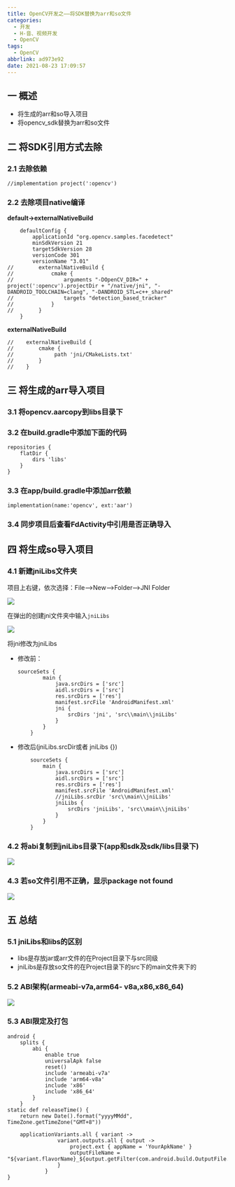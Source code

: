 ```yaml
---
title: OpenCV开发之——将SDK替换为arr和so文件
categories:
  - 开发
  - H-音、视频开发
  - OpenCV
tags:
  - OpenCV
abbrlink: ad973e92
date: 2021-08-23 17:09:57
---
```

## 一 概述

* 将生成的arr和so导入项目
* 将opencv_sdk替换为arr和so文件

<!--more-->

## 二 将SDK引用方式去除

### 2.1 去除依赖

```
//implementation project(':opencv')
```

### 2.2 去除项目native编译

**default->externalNativeBuild**

```
    defaultConfig {
        applicationId "org.opencv.samples.facedetect"
        minSdkVersion 21
        targetSdkVersion 28
        versionCode 301
        versionName "3.01"
//        externalNativeBuild {
//            cmake {
//                arguments "-DOpenCV_DIR=" + project(':opencv').projectDir + "/native/jni", "-DANDROID_TOOLCHAIN=clang", "-DANDROID_STL=c++_shared"
//                targets "detection_based_tracker"
//            }
//        }
    }
```

**externalNativeBuild**

```
//    externalNativeBuild {
//        cmake {
//             path 'jni/CMakeLists.txt'
//        }
//    }
```

## 三 将生成的arr导入项目

### 3.1 将opencv.aarcopy到libs目录下

### 3.2 在build.gradle中添加下面的代码

```
repositories {
    flatDir {
        dirs 'libs'
    }
}
```

### 3.3 在app/build.gradle中添加arr依赖

```
implementation(name:'opencv', ext:'aar')
```

### 3.4 同步项目后查看FdActivity中引用是否正确导入

## 四  将生成so导入项目

### 4.1 新建jniLibs文件夹

项目上右键，依次选择：File——>New——>Folder——>JNI Folder

![][1]

在弹出的创建jni文件夹中输入`jniLibs`

![][2]

将jni修改为jniLibs

* 修改前：

  ```
  sourceSets {
          main {
              java.srcDirs = ['src']
              aidl.srcDirs = ['src']
              res.srcDirs = ['res']
              manifest.srcFile 'AndroidManifest.xml'
              jni {
                  srcDirs 'jni', 'src\\main\\jniLibs'
              }
          }
      }
  ```

* 修改后(jniLibs.srcDir或者  jniLibs {})

  ```
      sourceSets {
          main {
              java.srcDirs = ['src']
              aidl.srcDirs = ['src']
              res.srcDirs = ['res']
              manifest.srcFile 'AndroidManifest.xml'
              //jniLibs.srcDir 'src\\main\\jniLibs'
              jniLibs {
                  srcDirs 'jniLibs', 'src\\main\\jniLibs'
              }
          }
      }
  ```

### 4.2 将abi复制到jniLibs目录下(app和sdk及sdk/libs目录下)

![][3]

### 4.3 若so文件引用不正确，显示package not found
![][4]
## 五 总结

### 5.1 jniLibs和libs的区别

* libs是存放jar或arr文件的在Project目录下与src同级
* jniLibs是存放so文件的在Project目录下的src下的main文件夹下的

### 5.2 ABI架构(armeabi-v7a,arm64- v8a,x86,x86_64)
![][5]
### 5.3 ABI限定及打包

```
android {
    splits {
        abi {
            enable true
            universalApk false
            reset()
            include 'armeabi-v7a'
            include 'arm64-v8a'
            include 'x86'
            include 'x86_64'
        }
    }
static def releaseTime() {
    return new Date().format("yyyyMMdd", TimeZone.getTimeZone("GMT+8"))

    applicationVariants.all { variant ->
                variant.outputs.all { output ->
                    project.ext { appName = 'YourApkName' }
                    outputFileName = "${variant.flavorName}_${output.getFilter(com.android.build.OutputFile.ABI)}_V${variant.versionCode}_${releaseTime()}.apk"
                }
            }
}
```



[1]:https://fastly.jsdelivr.net/gh/PGzxc/CDN@master/blog-opencv/android-opencv-jnilibs-new.png
[2]:https://fastly.jsdelivr.net/gh/PGzxc/CDN@master/blog-opencv/android-opencv-jni-folder.png
[3]:https://fastly.jsdelivr.net/gh/PGzxc/CDN@master/blog-opencv/android-opencv-jnilibs-copy.png
[4]:https://fastly.jsdelivr.net/gh/PGzxc/CDN@master/blog-opencv/android-opencv-package-not-found.png
[5]:https://fastly.jsdelivr.net/gh/PGzxc/CDN@master/blog-opencv/android-opencv-abis-supports.png